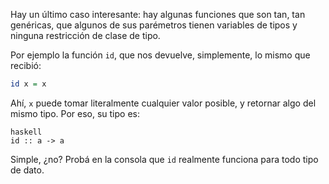 Hay un último caso interesante: hay algunas funciones que son tan, tan genéricas, que algunos de sus parémetros tienen variables de tipos y ninguna restricción de clase de tipo. 

Por ejemplo la función `id`, que nos devuelve, simplemente, lo mismo que recibió: 

```haskell
id x = x
```

Ahí, `x` puede tomar literalmente cualquier valor posible, y retornar algo del mismo tipo. Por eso, su tipo es:

```
haskell
id :: a -> a
```

Simple, ¿no? Probá en la consola que `id` realmente funciona para todo tipo de dato. 